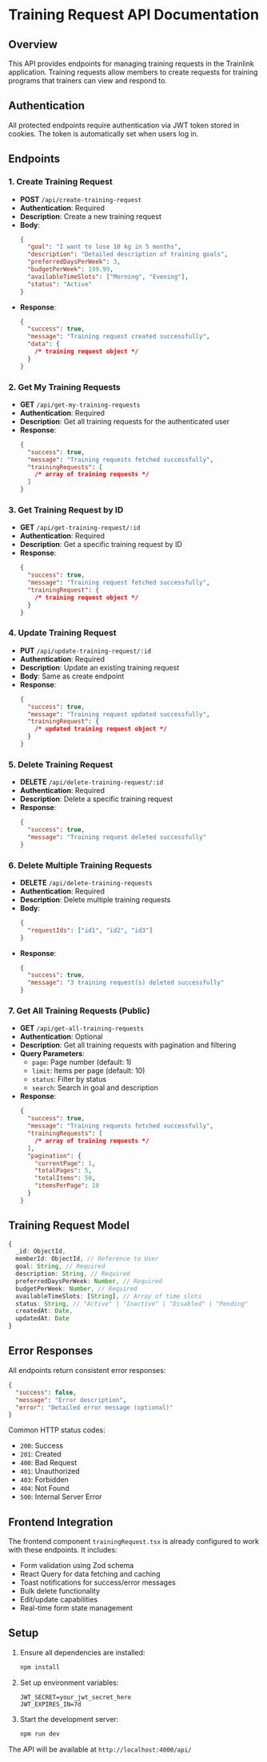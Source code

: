 # Training Request API Documentation

## Overview

This API provides endpoints for managing training requests in the Trainlink application. Training requests allow members to create requests for training programs that trainers can view and respond to.

## Authentication

All protected endpoints require authentication via JWT token stored in cookies. The token is automatically set when users log in.

## Endpoints

### 1. Create Training Request

- **POST** `/api/create-training-request`
- **Authentication**: Required
- **Description**: Create a new training request
- **Body**:
  ```json
  {
    "goal": "I want to lose 10 kg in 5 months",
    "description": "Detailed description of training goals",
    "preferredDaysPerWeek": 3,
    "budgetPerWeek": 199.99,
    "availableTimeSlots": ["Morning", "Evening"],
    "status": "Active"
  }
  ```
- **Response**:
  ```json
  {
    "success": true,
    "message": "Training request created successfully",
    "data": {
      /* training request object */
    }
  }
  ```

### 2. Get My Training Requests

- **GET** `/api/get-my-training-requests`
- **Authentication**: Required
- **Description**: Get all training requests for the authenticated user
- **Response**:
  ```json
  {
    "success": true,
    "message": "Training requests fetched successfully",
    "trainingRequests": [
      /* array of training requests */
    ]
  }
  ```

### 3. Get Training Request by ID

- **GET** `/api/get-training-request/:id`
- **Authentication**: Required
- **Description**: Get a specific training request by ID
- **Response**:
  ```json
  {
    "success": true,
    "message": "Training request fetched successfully",
    "trainingRequest": {
      /* training request object */
    }
  }
  ```

### 4. Update Training Request

- **PUT** `/api/update-training-request/:id`
- **Authentication**: Required
- **Description**: Update an existing training request
- **Body**: Same as create endpoint
- **Response**:
  ```json
  {
    "success": true,
    "message": "Training request updated successfully",
    "trainingRequest": {
      /* updated training request object */
    }
  }
  ```

### 5. Delete Training Request

- **DELETE** `/api/delete-training-request/:id`
- **Authentication**: Required
- **Description**: Delete a specific training request
- **Response**:
  ```json
  {
    "success": true,
    "message": "Training request deleted successfully"
  }
  ```

### 6. Delete Multiple Training Requests

- **DELETE** `/api/delete-training-requests`
- **Authentication**: Required
- **Description**: Delete multiple training requests
- **Body**:
  ```json
  {
    "requestIds": ["id1", "id2", "id3"]
  }
  ```
- **Response**:
  ```json
  {
    "success": true,
    "message": "3 training request(s) deleted successfully"
  }
  ```

### 7. Get All Training Requests (Public)

- **GET** `/api/get-all-training-requests`
- **Authentication**: Optional
- **Description**: Get all training requests with pagination and filtering
- **Query Parameters**:
  - `page`: Page number (default: 1)
  - `limit`: Items per page (default: 10)
  - `status`: Filter by status
  - `search`: Search in goal and description
- **Response**:
  ```json
  {
    "success": true,
    "message": "Training requests fetched successfully",
    "trainingRequests": [
      /* array of training requests */
    ],
    "pagination": {
      "currentPage": 1,
      "totalPages": 5,
      "totalItems": 50,
      "itemsPerPage": 10
    }
  }
  ```

## Training Request Model

```typescript
{
  _id: ObjectId,
  memberId: ObjectId, // Reference to User
  goal: String, // Required
  description: String, // Required
  preferredDaysPerWeek: Number, // Required
  budgetPerWeek: Number, // Required
  availableTimeSlots: [String], // Array of time slots
  status: String, // "Active" | "Inactive" | "Disabled" | "Pending"
  createdAt: Date,
  updatedAt: Date
}
```

## Error Responses

All endpoints return consistent error responses:

```json
{
  "success": false,
  "message": "Error description",
  "error": "Detailed error message (optional)"
}
```

Common HTTP status codes:

- `200`: Success
- `201`: Created
- `400`: Bad Request
- `401`: Unauthorized
- `403`: Forbidden
- `404`: Not Found
- `500`: Internal Server Error

## Frontend Integration

The frontend component `trainingRequest.tsx` is already configured to work with these endpoints. It includes:

- Form validation using Zod schema
- React Query for data fetching and caching
- Toast notifications for success/error messages
- Bulk delete functionality
- Edit/update capabilities
- Real-time form state management

## Setup

1. Ensure all dependencies are installed:

   ```bash
   npm install
   ```

2. Set up environment variables:

   ```
   JWT_SECRET=your_jwt_secret_here
   JWT_EXPIRES_IN=7d
   ```

3. Start the development server:
   ```bash
   npm run dev
   ```

The API will be available at `http://localhost:4000/api/`
